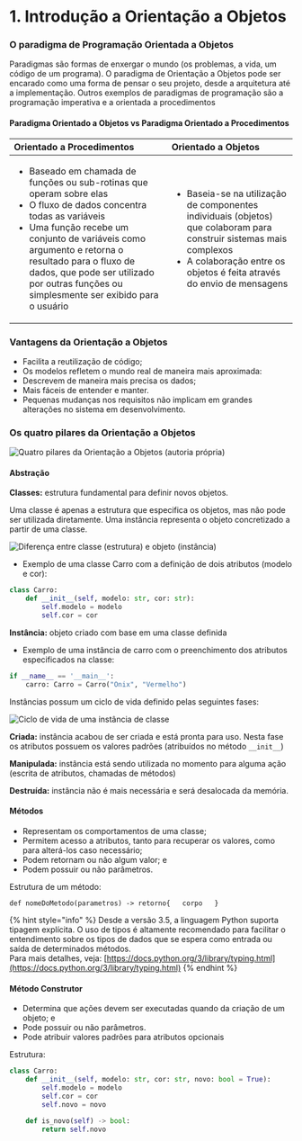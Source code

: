 # 1. Introdução a Orientação a Objetos

### O paradigma de Programação Orientada a Objetos

Paradigmas são formas de enxergar o mundo \(os problemas, a vida, um código de um programa\). O paradigma de Orientação a Objetos pode ser encarado como uma forma de pensar o seu projeto, desde a arquitetura até a implementação. Outros exemplos de paradigmas de programação são a programação imperativa e a orientada a procedimentos

#### Paradigma Orientado a Objetos vs Paradigma Orientado a Procedimentos

<table>
  <thead>
    <tr>
      <th style="text-align:left">Orientado a Procedimentos</th>
      <th style="text-align:left">Orientado a Objetos</th>
    </tr>
  </thead>
  <tbody>
    <tr>
      <td style="text-align:left">
        <ul>
          <li>Baseado em chamada de fun&#xE7;&#xF5;es ou sub-rotinas que operam sobre
            elas</li>
          <li>O fluxo de dados concentra todas as vari&#xE1;veis</li>
          <li>Uma fun&#xE7;&#xE3;o recebe um conjunto de vari&#xE1;veis como argumento
            e retorna o resultado para o fluxo de dados, que pode ser utilizado por
            outras fun&#xE7;&#xF5;es ou simplesmente ser exibido para o usu&#xE1;rio</li>
        </ul>
      </td>
      <td style="text-align:left">
        <ul>
          <li>Baseia-se na utiliza&#xE7;&#xE3;o de componentes individuais (objetos)
            que colaboram para construir sistemas mais complexos</li>
          <li>A colabora&#xE7;&#xE3;o entre os objetos &#xE9; feita atrav&#xE9;s do
            envio de mensagens</li>
        </ul>
      </td>
    </tr>
  </tbody>
</table>

### Vantagens da Orientação a Objetos

* Facilita a reutilização de código; 
* Os modelos refletem o mundo real de maneira mais aproximada: 
* Descrevem de maneira mais precisa os dados;
* Mais fáceis de entender e manter. 
* Pequenas mudanças nos requisitos não implicam em grandes alterações no sistema em desenvolvimento.

### Os quatro pilares da Orientação a Objetos

![Quatro pilares da Orienta&#xE7;&#xE3;o a Objetos \(autoria pr&#xF3;pria\)](https://lh6.googleusercontent.com/47pzrtncrOCp8fc25KOql9wNNYxyvnHOYWCgfSk6O2F7K-cKp3oTgYlhDhTdUt3ysdthsICMjqZ_jVEQvWYSxHGrYCyYSOSHr7WAWyFuwQnDirZl2FO1CptI3Eapxt_nT9xjcggKGSk)

#### Abstração

**Classes:** estrutura fundamental para definir novos objetos. 

Uma classe é apenas a estrutura que especifica os objetos, mas não pode ser utilizada diretamente. Uma instância representa o objeto concretizado a partir de uma classe.

![Diferen&#xE7;a entre classe \(estrutura\) e objeto \(inst&#xE2;ncia\)](https://lh5.googleusercontent.com/Mji9ZYLf5py4J5eHB1zell57oKmlTWkgVT-H6UzWA6z3M37NMkHjQPYgyrLc3JLY_xueg6Jea5s1HU6-VICs6npePrwByUxD0k7cGCzsdtcLOPUY3j3UbDMIbXy3Aba95S5jwJp1iaM)

* Exemplo de uma classe Carro com a definição de dois atributos \(modelo e cor\):

```python
class Carro:
    def __init__(self, modelo: str, cor: str):
        self.modelo = modelo
        self.cor = cor
```

**Instância:** objeto criado com base em uma classe definida

* Exemplo de uma instância de carro com o preenchimento dos atributos especificados na classe:

```python
if __name__ == '__main__':
    carro: Carro = Carro("Onix", "Vermelho")
```

Instâncias possum um ciclo de vida definido pelas seguintes fases:

![Ciclo de vida de uma inst&#xE2;ncia de classe](https://lh4.googleusercontent.com/u1EsDJ73G3RJjsO2v5p5OuWTNahmhlTyJiKNSp-KFiCI_tjFHZpLZFx06NIuNbemo74ATGvZ1tM5UDViftmkqn0fUUoG06lx2DhXaLDi_nayp2Jo3O3yaLLup4IgZLXFZNlmCqAl-B0)

**Criada:** instância acabou de ser criada e está pronta para uso. Nesta fase os atributos possuem os valores padrões \(atribuídos no método `__init__`\)

**Manipulada:** instância está sendo utilizada no momento para alguma ação \(escrita de atributos, chamadas de métodos\)

**Destruída:** instância não é mais necessária e será desalocada da memória. 

#### Métodos

* Representam os comportamentos de uma classe; 
* Permitem acesso a atributos, tanto para recuperar os valores, como para alterá-los caso necessário; 
* Podem retornam ou não algum valor; e 
* Podem possuir ou não parâmetros.

Estrutura de um método: 

`def nomeDoMetodo(parametros) -> retorno{  
    corpo  
}`

{% hint style="info" %}
Desde a versão 3.5, a linguagem Python suporta tipagem explícita. O uso de tipos é altamente recomendado para facilitar o entendimento sobre os tipos de dados que se espera como entrada ou saída de determinados métodos.     
Para mais detalhes, veja: [https://docs.python.org/3/library/typing.html](https://docs.python.org/3/library/typing.html)
{% endhint %}

#### Método Construtor

* Determina que ações devem ser executadas quando da criação de um objeto; e
* Pode possuir ou não parâmetros.
* Pode atribuir valores padrões para atributos opcionais

Estrutura:

```python
class Carro:
    def __init__(self, modelo: str, cor: str, novo: bool = True):
        self.modelo = modelo
        self.cor = cor
        self.novo = novo
    
    def is_novo(self) -> bool:
        return self.novo
```

